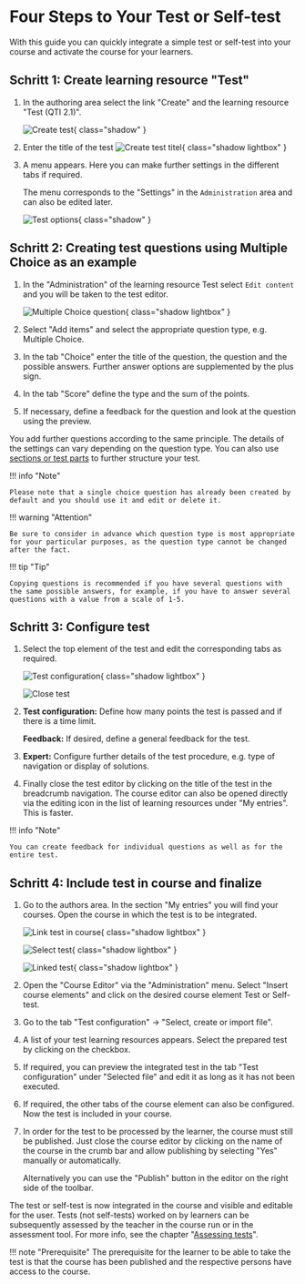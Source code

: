 # Four Steps to Your Test or Self-test

With this guide you can quickly integrate a simple test or self-test into your course and activate the course for your learners.

## Schritt 1: Create learning resource "Test"

1. In the authoring area select the link "Create" and the learning resource "Test (QTI 2.1)".

    ![Create test](assets/Create_Test.png){ class="shadow" }
  
2. Enter the title of the test
    ![Create test titel](assets/Test_Title.png){ class="shadow lightbox" }

3. A menu appears. Here you can make further settings in the different tabs if required.

    The menu corresponds to the "Settings" in the `Administration` area and can also be edited later.

    ![Test options](assets/Test_options.png){ class="shadow" }
  
## Schritt 2: Creating test questions using Multiple Choice as an example

1. In the "Administration" of the learning resource Test select `Edit content` and you will be taken to the test editor.

    ![Multiple Choice question](assets/MC_Frage_Auswahl_DE.png){ class="shadow lightbox" }

2. Select "Add items" and select the appropriate question type, e.g. Multiple Choice.
3. In the tab "Choice" enter the title of the question, the question and the possible answers. Further answer options are supplemented by the plus sign.
4. In the tab "Score" define the type and the sum of the points.
5. If necessary, define a feedback for the question and look at the question using the preview.  

You add further questions according to the same principle. The details of the settings can vary depending on the question type. You can also use [sections or test parts](Configure_tests.md) to further structure your test.

!!! info "Note"

    Please note that a single choice question has already been created by default and you should use it and edit or delete it.

!!! warning "Attention"

    Be sure to consider in advance which question type is most appropriate for your particular purposes, as the question type cannot be changed after the fact.

!!! tip "Tip"

    Copying questions is recommended if you have several questions with the same possible answers, for example, if you have to answer several questions with a value from a scale of 1-5.

## Schritt 3: Configure test

1. Select the top element of the test and edit the corresponding tabs as required.

    ![Test configuration](assets/Test_Konfiguration.png){ class="shadow lightbox" }

    ![Close test](assets/Test_schliessen_DE.png)  

2. **Test configuration:** Define how many points the test is passed and if there is a time limit.

    **Feedback:** If desired, define a general feedback for the test.

3. **Expert:** Configure further details of the test procedure, e.g. type of navigation or display of solutions.
4. Finally close the test editor by clicking on the title of the test in the breadcrumb navigation. The course editor can also be opened directly via the editing icon in the list of learning resources under "My entries". This is faster.

!!! info "Note"

    You can create feedback for individual questions as well as for the entire test.

## Schritt 4: Include test in course and finalize

1. Go to the authors area. In the section "My entries" you will find your courses. Open the course in which the test is to be integrated.

    ![Link test in course](assets/Test_einbinden_DE.png){ class="shadow lightbox" }

    ![Select test](assets/Test_referenzieren_DE.png){ class="shadow lightbox" }

    ![Linked test](assets/Test_gewaehlte_datei_DE.png){ class="shadow lightbox" }

2. Open the "Course Editor" via the "Administration" menu. Select "Insert course elements" and click on the desired course element Test
or Self-test.
3. Go to the tab "Test configuration" → "Select, create or import file".
4. A list of your test learning resources appears. Select the prepared test by clicking on the checkbox.
5. If required, you can preview the integrated test in the tab "Test
configuration" under "Selected file" and edit it as long as it has not been executed.
6. If required, the other tabs of the course element can also be configured. Now the test is included in your course.
7. In order for the test to be processed by the learner, the course must still be published. Just close the course editor by clicking on the name of the course in the crumb bar and allow publishing by selecting "Yes" manually or automatically.

    Alternatively you can use the "Publish" button in the editor on the right side of the toolbar.  

The test or self-test is now integrated in the course and visible and editable for the user. Tests (not self-tests) worked on by learners can be subsequently assessed by the teacher in the course run or in the assessment tool. For more info, see the chapter "[Assessing tests](../course_operation/Assessing_tests.md)".

!!! note "Prerequisite"
The prerequisite for the learner to be able to take the test is that the course has been published and the respective persons have access to the course.
